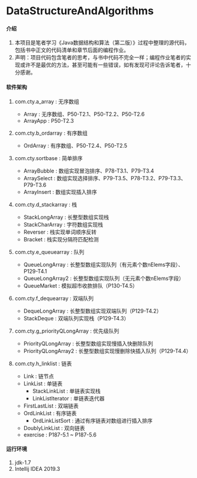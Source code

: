 # DataStructureAndAlgorithms

#### 介绍
1. 本项目是笔者学习《Java数据结构和算法（第二版）》过程中整理的源代码，包括书中正文的代码清单和章节后面的编程作业。
2. 声明：项目代码包含笔者的思考，与书中代码不完全一样；编程作业笔者的实现或许不是最优的方法，甚至可能有一些错误，如有发现可评论告诉笔者，十分感谢。


#### 软件架构
1. com.cty.a_array : 无序数组
    * Array : 无序数组、P50-T2.1、P50-T2.2、P50-T2.6
    * ArrayApp : P50-T2.3
    
2. com.cty.b_ordarray : 有序数组
    * OrdArray : 有序数组、P50-T2.4、P50-T2.5
    
3. com.cty.sortbase : 简单排序
    * ArrayBubble : 数组实现冒泡排序、P78-T3.1、P79-T3.4
    * ArraySelect : 数组实现选择排序、P79-T3.5、P78-T3.2、P79-T3.3、P79-T3.6
    * ArrayInsert : 数组实现插入排序

4. com.cty.d_stackarray : 栈
    * StackLongArray : 长整型数组实现栈
    * StackCharArray : 字符数组实现栈
    * Reverser : 栈实现单词顺序反转
    * Bracket : 栈实现分隔符匹配检测
    
5. com.cty.e_queuearray : 队列
    * QueueLongArray : 长整型数组实现队列（有元素个数nElems字段）、P129-T4.1
    * QueueLongArray2 : 长整型数组实现队列（无元素个数nElems字段）
    * QueueMarket : 模拟超市收款排队（P130-T4.5）
    
6. com.cty.f_dequearray : 双端队列
    * DequeLongArray : 长整型数组实现双端队列（P129-T4.2）
    * StackDeque : 双端队列实现栈（P129-T4.3）
    
7. com.cty.g_priorityQLongArray : 优先级队列
    * PriorityQLongArray : 长整型数组实现慢插入快删除队列
    * PriorityQLongArray2 : 长整型数组实现慢删除快插入队列（P129-T4.4）
    
8. com.cty.h_linklist : 链表
    * Link : 链节点
    * LinkList : 单链表
        * StackLinkList : 单链表实现栈
        * LinkListIterator : 单链表迭代器
    * FirstLastList : 双端链表
    * OrdLinkList : 有序链表
        * OrdLinkListSort : 通过有序链表对数组进行插入排序
    * DoublyLinkList : 双向链表
    * exercise : P187-5.1 ~ P187-5.6

#### 运行环境

1.  jdk-1.7
2.  Intellij IDEA 2019.3